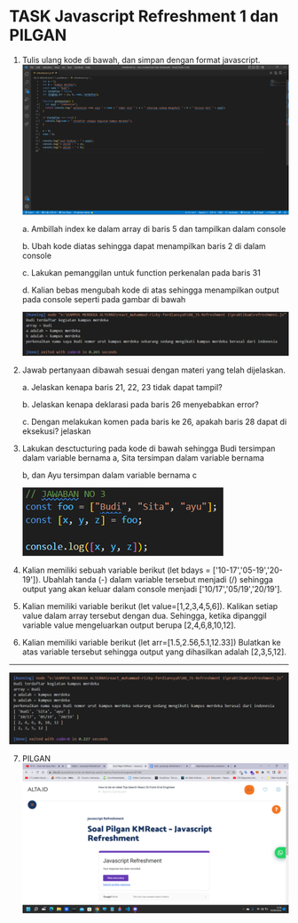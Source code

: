 # TASK Javascript Refreshment 1 dan PILGAN

1. Tulis ulang kode di bawah, dan simpan dengan format javascript.
   ![image](../screenshoots/refreshment%20.png)

   a. Ambillah index ke dalam array di baris 5 dan tampilkan dalam console

   b. Ubah kode diatas sehingga dapat menampilkan baris 2 di dalam console

   c. Lakukan pemanggilan untuk function perkenalan pada baris 31

   d. Kalian bebas mengubah kode di atas sehingga menampilkan output pada console seperti pada gambar di bawah

   ![image](../screenshoots/terminal%20refreshmant%20.png)

2. Jawab pertanyaan dibawah sesuai dengan materi yang telah dijelaskan.

   a. Jelaskan kenapa baris 21, 22, 23 tidak dapat tampil?

   b. Jelaskan kenapa deklarasi pada baris 26 menyebabkan error?

   c. Dengan melakukan komen pada baris ke 26, apakah baris 28 dapat di eksekusi? jelaskan

3. Lakukan desctucturing pada kode di bawah sehingga Budi tersimpan dalam variable bernama
   a, Sita tersimpan dalam variable bernama

   b, dan Ayu tersimpan dalam variable bernama c

   ![image](../screenshoots/refreshment%20no%203.png)

4. Kalian memiliki sebuah variable berikut (let bdays = ['10-17','05-19','20-19']). Ubahlah tanda (-) dalam variable tersebut menjadi (/) sehingga output yang akan keluar dalam console menjadi ['10/17','05/19','20/19'].

5. Kalian memiliki variable berikut (let value=[1,2,3,4,5,6]). Kalikan setiap value dalam array tersebut dengan dua. Sehingga, ketika dipanggil variable value mengeluarkan output berupa [2,4,6,8,10,12].

6. Kalian memiliki variable berikut (let arr=[1.5,2.56,5.1,12.33]) Bulatkan ke atas variable tersebut sehingga output yang dihasilkan adalah [2,3,5,12].

---

![image](../screenshoots/terminal%20refreshmant%202.png)

7. PILGAN
   ![image](../screenshoots/pilgan%20js.refreshment.png)
